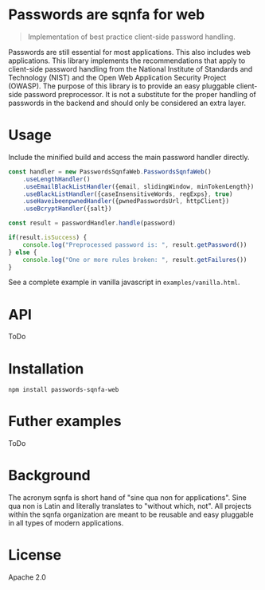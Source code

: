 # Passwords are sqnfa for web
> Implementation of best practice client-side password handling.

Passwords are still essential for most applications. This also includes web applications. This library implements the recommendations that apply to client-side password handling from the National Institute of Standards and Technology (NIST) and the Open Web Application Security Project (OWASP). The purpose of this library is to provide an easy pluggable client-side password preprocessor. It is not a substitute for the proper handling of passwords in the backend and should only be considered an extra layer.

# Usage
Include the minified build and access the main password handler directly.
```javascript
const handler = new PasswordsSqnfaWeb.PasswordsSqnfaWeb()
    .useLengthHandler()
    .useEmailBlackListHandler({email, slidingWindow, minTokenLength})
    .useBlackListHandler({caseInsensitiveWords, regExps}, true)
    .useHaveibeenpwnedHandler({pwnedPasswordsUrl, httpClient})
    .useBcryptHandler({salt})

const result = passwordHandler.handle(password)

if(result.isSuccess) {
    console.log("Preprocessed password is: ", result.getPassword())
} else {
    console.log("One or more rules broken: ", result.getFailures())
}
```

See a complete example in vanilla javascript in `examples/vanilla.html`.

# API
ToDo

# Installation
`npm install passwords-sqnfa-web`

# Futher examples
ToDo

# Background
The acronym sqnfa is short hand of "sine qua non for applications". 
Sine qua non is Latin and literally translates to "without which, not".
All projects within the sqnfa organization are meant to be reusable and easy pluggable in all types of modern applications.

# License
Apache 2.0
